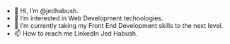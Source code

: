 - 👋 Hi, I’m @jedhabush.
- 👀 I’m interested in Web Development technologies.
- 🌱 I’m currently taking my Front End Development skills to the next level.
- 📫 How to reach me LinkedIn Jed Habush.

<!---
jedhabush/jedhabush is a ✨ special ✨ repository because its `README.md` (this file) appears on your GitHub profile.
You can click the Preview link to take a look at your changes.
--->
